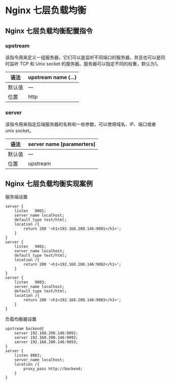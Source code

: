 # Nginx 七层负载均衡

## Nginx 七层负载均衡配置指令

### upstream

该指令用来定义一组服务器，它们可以是监听不同端口的服务器，并且也可以是同时监听 TCP 和 Unix socket 的服务器。服务器可以指定不同的权重，默认为1。

| 语法   | upstream name {...} |
| ------ | ------------------- |
| 默认值 | —                   |
| 位置   | http                |

### server

该指令用来指定后端服务器的名称和一些参数，可以使用域名、IP、端口或者 unix socket。

| 语法   | server name [paramerters] |
| ------ | ------------------------- |
| 默认值 | —                         |
| 位置   | upstream                  |

## Nginx 七层负载均衡实现案例

服务端设置

```
server {
    listen   9001;
    server_name localhost;
    default_type text/html;
    location /{
    	return 200 '<h1>192.168.200.146:9001</h1>';
    }
}
server {
    listen   9002;
    server_name localhost;
    default_type text/html;
    location /{
    	return 200 '<h1>192.168.200.146:9002</h1>';
    }
}
server {
    listen   9003;
    server_name localhost;
    default_type text/html;
    location /{
    	return 200 '<h1>192.168.200.146:9003</h1>';
    }
}
```

负载均衡器设置

```
upstream backend{
	server 192.168.200.146:9091;
	server 192.168.200.146:9092;
	server 192.168.200.146:9093;
}
server {
	listen 8083;
	server_name localhost;
	location /{
		proxy_pass http://backend;
	}
}
```
